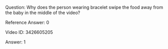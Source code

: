 Question: Why does the person wearing bracelet swipe the food away from the baby in the middle of the video?

Reference Answer: 0

Video ID: 3426605205

Answer: 1

